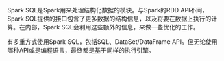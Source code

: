 Spark SQL是Spark用来处理结构化数据的模块。与Spark的RDD API不同，Spark SQL提供的接口包含了更多数据的结构信息，以及将要在数据上执行的计算。在内部，Spark SQL会利用这些额外的信息，来做一些优化的工作。

有多重方式使用Spark SQL，包括SQL、DataSet/DataFrame API。但无论使用哪种API或是编程语言，最终都是基于同样的执行引擎。
